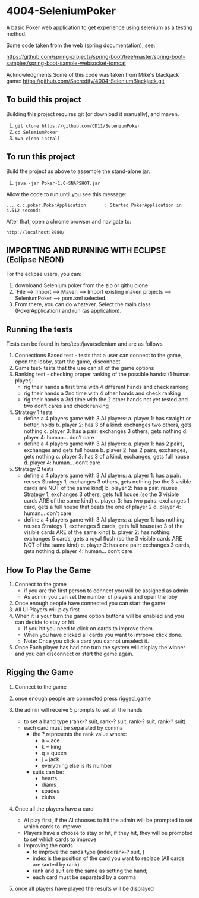# 4004-SeleniumPoker
A basic Poker web application to get experience using selenium as a testing method.

Some code taken from the web (spring documentation), see:

https://github.com/spring-projects/spring-boot/tree/master/spring-boot-samples/spring-boot-sample-websocket-tomcat

Acknowledgments 
Some of this code was taken from Mike's blackjack game: https://github.com/Sacredify/4004-SeleniumBlackjack.git

To build this project
---------------------

Building this project requires git (or download it manually), and maven. 

  1. `git clone https://github.com/CD11/SeleniumPoker`
  2. `cd SelemiumPoker`
  3. `mvn clean install`
  

To run this project
-------------------

Build the project as above to assemble the stand-alone jar.

  1. `java -jar Poker-1.0-SNAPSHOT.jar`

Allow the code to run until you see this message:
  
  `... c.c.poker.PokerApplication       : Started PokerApplication in 4.512 seconds`
  
After that, open a chrome browser and navigate to:

  `http://localhost:8080/`



IMPORTING AND RUNNING WITH ECLIPSE (Eclipse NEON)
----------------------

For the eclipse users, you can:

  1. downloand Selenium poker from the zip or githu clone
  2. `File --> Import --> Maven --> Import existing maven projects --> SeleniumPoker --> pom.xml selected.
  3. From there, you can do whatever. Select the main class (PokerApplication) and run (as application).



Running the tests
-----------------

Tests can be found in /src/test/java/selenium and are as follows
  1. Connections Based test -  tests that a user can connect to the game, open the lobby, start the game, disconnect
  2. Game test- tests that the use can all of the game options
  3. Ranking test - checking proper ranking of the possible hands: (1 human player):
     * rig their hands a first time with 4 different hands and check ranking
     * rig their hands a 2nd time with 4 other hands and check ranking
     * rig their hands a 3rd time with the 2 other hands not yet tested and two don’t cares and check ranking
  4. Strategy 1 tests
     * define a 4 players game with 3 AI players:
       a. player 1: has straight or better, holds
       b. player 2: has 3 of a kind: exchanges two others, gets nothing
       c. player 3: has a pair: exchanges 3 others, gets nothing
       d. player 4: human… don’t care
     * define a 4 players game with 3 AI players:
       a. player 1: has 2 pairs, exchanges and gets full house
       b. player 2: has 2 pairs, exchanges, gets nothing
       c. player 3: has 3 of a kind, exchanges, gets full house
       d. player 4: human… don’t care
  5. Strategy 2 tests
     * define a 4 players game with 3 AI players:
       a. player 1: has a pair: reuses Strategy 1, exchanges 3 others, gets nothing (so the 3 visible cards are NOT of the same kind)
       b. player 2: has a pair: reuses Strategy 1, exchanges 3 others, gets full house  (so the 3 visible cards ARE of the same kind)
       c. player 3: has two pairs: exchanges 1 card, gets a full house that beats the one of player 2
       d. player 4: human… don’t care
     * define a 4 players game with 3 AI players:
       a. player 1: has nothing: reuses Strategy 1, exchanges 5 cards, gets full house(so 3 of the visible cards ARE of the same kind)
       b. player 2: has nothing: exchanges 5 cards, gets a royal flush (so the 3 visible cards ARE NOT of the same kind)
       c. player 3: has one pair: exchanges 3 cards, gets nothing
       d. player 4: human… don’t care

How To Play the Game
---------------------

  1. Connect to the game
     * if you are the first person to connect you will be assigned as admin
     * As admin you can set the number of players and open the loby 
  2. Once enough people have connected you can start the game
  3. All UI Players will play first
  4. When it is your turn the game option buttons will be enabled and you can decide to stay or hit. 
     * If you hit you need to click on cards to improve them.
     * When you have clicked all cards you want to imrpove click done.
     * Note:  Once you click a card you cannot unselect it.
  5. Once Each player has had one turn the system will display the winner and you can disconnect or start the game again.


Rigging the Game
-----------------
  1. Connect to the game 
  2. once enough people are connected press rigged_game
  3. the admin will  receive 5 prompts to set all the hands
     * to set a hand type (rank-? suit, rank-? suit, rank-? suit, rank-? suit)
     * each card must be separated by comma
        * the ? represents the rank value where:
           * a = ace
           * k = king
           * q = queen
           * j = jack
           * everything else is its number
        * suits can be:
          * hearts
          * diams
          * spades
          * clubs
   
  4. Once all the players have a card 
     * AI play first, if the AI chooses to hit the admin will be prompted to set which cards to improve
     * Players have a choose to stay or hit, if they hit, they will be prompted to set which cards to improve
     * Improving the cards
        * to improve the cards type (index:rank-? suit, )
        * index is the position of the card you want to replace (All cards are sorted by rank)
        * rank and suit are the same as setting the hand;
        * each card must be separated by a comma
  5. once all players have played the results will be displayed

